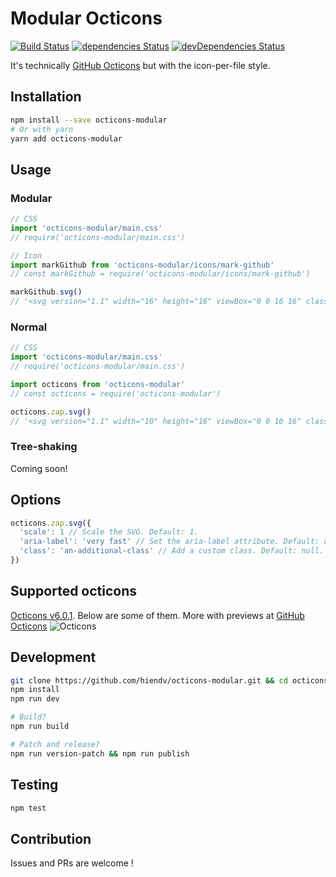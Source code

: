 # Modular Octicons
[![Build Status](https://travis-ci.org/hiendv/octicons-modular.svg?branch=master)](https://travis-ci.org/hiendv/octicons-modular) [![dependencies Status](https://david-dm.org/hiendv/octicons-modular/status.svg)](https://david-dm.org/hiendv/octicons-modular) [![devDependencies Status](https://david-dm.org/hiendv/octicons-modular/dev-status.svg)](https://david-dm.org/hiendv/octicons-modular?type=dev)

It's technically [GitHub Octicons](https://github.com/primer/octicons) but with the icon-per-file style.

## Installation
```bash
npm install --save octicons-modular
# Or with yarn
yarn add octicons-modular
```

## Usage
### Modular
```js
// CSS
import 'octicons-modular/main.css'
// require('octicons-modular/main.css')

// Icon
import markGithub from 'octicons-modular/icons/mark-github'
// const markGithub = require('octicons-modular/icons/mark-github')

markGithub.svg()
// '<svg version="1.1" width="16" height="16" viewBox="0 0 16 16" class="octicon octicon-mark-github" aria-hidden="true" ><path fill-rule="evenodd" d="M8 0C3.58 0 0 3.58 0 8c0 3.54 2.29 6.53 5.47 7.59.4.07.55-.17.55-.38 0-.19-.01-.82-.01-1.49-2.01.37-2.53-.49-2.69-.94-.09-.23-.48-.94-.82-1.13-.28-.15-.68-.52-.01-.53.63-.01 1.08.58 1.23.82.72 1.21 1.87.87 2.33.66.07-.52.28-.87.51-1.07-1.78-.2-3.64-.89-3.64-3.95 0-.87.31-1.59.82-2.15-.08-.2-.36-1.02.08-2.12 0 0 .67-.21 2.2.82.64-.18 1.32-.27 2-.27.68 0 1.36.09 2 .27 1.53-1.04 2.2-.82 2.2-.82.44 1.1.16 1.92.08 2.12.51.56.82 1.27.82 2.15 0 3.07-1.87 3.75-3.65 3.95.29.25.54.73.54 1.48 0 1.07-.01 1.93-.01 2.2 0 .21.15.46.55.38A8.013 8.013 0 0 0 16 8c0-4.42-3.58-8-8-8z"/></svg>'

```

### Normal
```js
// CSS
import 'octicons-modular/main.css'
// require('octicons-modular/main.css')

import octicons from 'octicons-modular'
// const octicons = require('octicons-modular')

octicons.zap.svg()
// '<svg version="1.1" width="10" height="16" viewBox="0 0 10 16" class="octicon octicon-zap" aria-hidden="true" ><path fill-rule="evenodd" d="M10 7H6l3-7-9 9h4l-3 7z"/></svg>'
```

### Tree-shaking
Coming soon!

## Options
```js
octicons.zap.svg({
  'scale': 1 // Scale the SVG. Default: 1.
  'aria-label': 'very fast' // Set the aria-label attribute. Default: undefined.
  'class': 'an-additional-class' // Add a custom class. Default: null.
})
```

## Supported octicons
[Octicons v6.0.1](https://github.com/primer/octicons/tree/v6.0.1/lib/svg). Below are some of them. More with previews at [GitHub Octicons](https://octicons.github.com/)
![Octicons](https://raw.githubusercontent.com/hiendv/octicons-modular/master/octicons.png)

## Development
```bash
git clone https://github.com/hiendv/octicons-modular.git && cd octicons-modular
npm install
npm run dev

# Build?
npm run build

# Patch and release?
npm run version-patch && npm run publish
```

## Testing
```bash
npm test
```

## Contribution
Issues and PRs are welcome !
